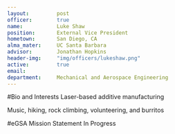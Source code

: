 ```yaml
---
layout:     	post
officer:        true
name:      		Luke Shaw
position: 		External Vice President
hometown: 		San Diego, CA
alma_mater: 	UC Santa Barbara
advisor: 		Jonathan Hopkins
header-img: 	"img/officers/lukeshaw.png"
active: 		true
email: 			
department: 	Mechanical and Aerospace Engineering
---
```


#Bio and Interests
Laser-based additive manufacturing

Music, hiking, rock climbing, volunteering, and burritos

#eGSA Mission Statement
In Progress
